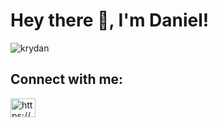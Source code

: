 <!-- ### Hey there! 👋


**Krydan/Krydan** is a ✨ _special_ ✨ repository because its `README.md` (this file) appears on your GitHub profile.

Here are some ideas to get you started:

- 🔭 I’m currently working on ...
- 🌱 I’m currently learning ...
- 👯 I’m looking to collaborate on ...
- 🤔 I’m looking for help with ...
- 💬 Ask me about ...
- 📫 How to reach me: ...
- 😄 Pronouns: ...
- ⚡ Fun fact: ...
-->

 
 <h1>Hey there 👋, I'm Daniel!</h1>

<p><img align="center" src="https://github-readme-streak-stats.herokuapp.com/?user=krydan&" alt="krydan" /></p>

## Connect with me:

<a href="https://www.linkedin.com/in/daniel-carroll-linkedin/" target="blank"><img align="center" src="https://raw.githubusercontent.com/rahuldkjain/github-profile-readme-generator/master/src/images/icons/Social/linked-in-alt.svg" alt="https://www.linkedin.com/in/daniel-carroll-linkedin/" height="30" width="40" /></a>


